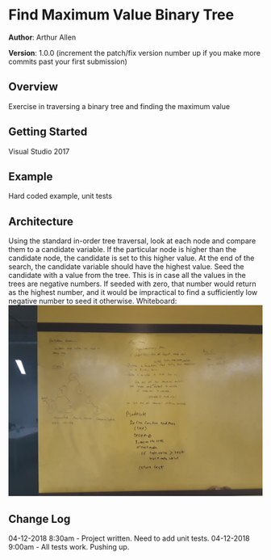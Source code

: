# Find Maximum Value Binary Tree

**Author**: Arthur Allen

**Version**: 1.0.0 (increment the patch/fix version number up if you make more commits past your first submission)

## Overview
<!-- Provide a high level overview of what this application is and why you are building it, beyond the fact that it's an assignment for a Code Fellows 401 class. (i.e. What's your problem domain?) -->
Exercise in traversing a binary tree and finding the maximum value

## Getting Started
<!-- What are the steps that a user must take in order to build this app on their own machine and get it running? -->
Visual Studio 2017

## Example
<!-- Show them what looks like and how to use the application.  -->
Hard coded example, unit tests

## Architecture
<!-- Provide a detailed description of the application design. What technologies (languages, libraries, etc) you're using, and any other relevant design information. -->
Using the standard in-order tree traversal, look at each node and compare them to a candidate variable.  If the particular node is higher than the candidate node, the candidate is set to this higher value.  At the end of the search, the candidate variable should have the highest value.  Seed the candidate with a value from the tree.  This is in case all the values in the trees are negative numbers.  If seeded with zero, that number would return as the highest number, and it would be impractical to find a sufficiently low negative number to seed it otherwise.
Whiteboard:
![alt = ""](/../assets/find-maximum-value.jpg)

## Change Log
<!-- Use this are to document the iterative changes made to your application as each feature is successfully implemented. Use time stamps. Here's an example:

01-01-2001 4:59pm - Added functionality to add and delete some things. -->
04-12-2018 8:30am - Project written.  Need to add unit tests.
04-12-2018 9:00am - All tests work.  Pushing up.